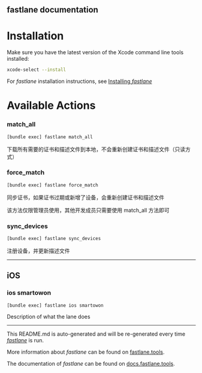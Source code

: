 fastlane documentation
----

# Installation

Make sure you have the latest version of the Xcode command line tools installed:

```sh
xcode-select --install
```

For _fastlane_ installation instructions, see [Installing _fastlane_](https://docs.fastlane.tools/#installing-fastlane)

# Available Actions

### match_all

```sh
[bundle exec] fastlane match_all
```

下载所有需要的证书和描述文件到本地，不会重新创建证书和描述文件（只读方式）

### force_match

```sh
[bundle exec] fastlane force_match
```

同步证书，如果证书过期或新增了设备，会重新创建证书和描述文件

该方法仅限管理员使用，其他开发成员只需要使用 match_all 方法即可

### sync_devices

```sh
[bundle exec] fastlane sync_devices
```

注册设备，并更新描述文件

----


## iOS

### ios smartowon

```sh
[bundle exec] fastlane ios smartowon
```

Description of what the lane does

----

This README.md is auto-generated and will be re-generated every time [_fastlane_](https://fastlane.tools) is run.

More information about _fastlane_ can be found on [fastlane.tools](https://fastlane.tools).

The documentation of _fastlane_ can be found on [docs.fastlane.tools](https://docs.fastlane.tools).
